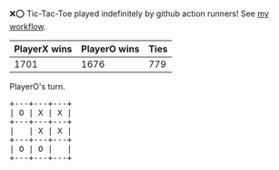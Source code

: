 :x::o: Tic-Tac-Toe played indefinitely by github action runners! See [my workflow](.github/workflows/play.yaml).

|PlayerX wins|PlayerO wins|Ties|
|-|-|-|
|1701|1676|779|

PlayerO's turn.

<pre>
+---+---+---+
| O | X | X |
+---+---+---+
|   | X | X |
+---+---+---+
| O | O |   |
+---+---+---+
</pre>